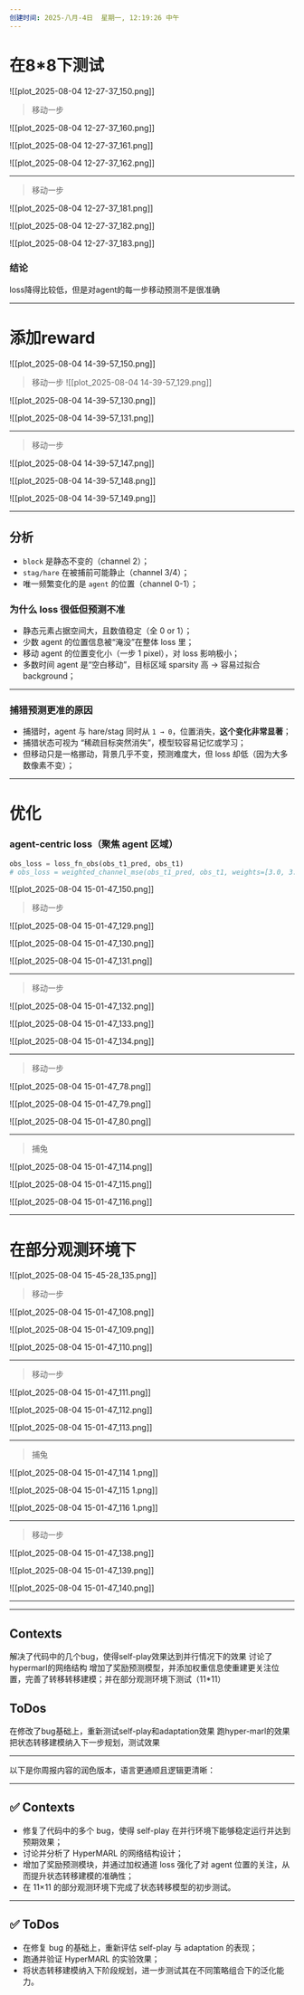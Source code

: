 ```yaml
---
创建时间: 2025-八月-4日  星期一, 12:19:26 中午
---
```


# 在8\*8下测试

![[plot_2025-08-04 12-27-37_150.png]]

>移动一步

![[plot_2025-08-04 12-27-37_160.png]]

![[plot_2025-08-04 12-27-37_161.png]]

![[plot_2025-08-04 12-27-37_162.png]]


---

>移动一步

![[plot_2025-08-04 12-27-37_181.png]]

![[plot_2025-08-04 12-27-37_182.png]]

![[plot_2025-08-04 12-27-37_183.png]]


### 结论
loss降得比较低，但是对agent的每一步移动预测不是很准确


---
# 添加reward

![[plot_2025-08-04 14-39-57_150.png]]


>移动一步
![[plot_2025-08-04 14-39-57_129.png]]

![[plot_2025-08-04 14-39-57_130.png]]

![[plot_2025-08-04 14-39-57_131.png]]

---


>移动一步

![[plot_2025-08-04 14-39-57_147.png]]

![[plot_2025-08-04 14-39-57_148.png]]

![[plot_2025-08-04 14-39-57_149.png]]

---


## 分析


* `block` 是静态不变的（channel 2）；
* `stag/hare` 在被捕前可能静止（channel 3/4）；
* 唯一频繁变化的是 `agent` 的位置（channel 0-1）；

### 为什么 loss 很低但预测不准

* 静态元素占据空间大，且数值稳定（全 0 or 1）；
* 少数 agent 的位置信息被“淹没”在整体 loss 里；
* 移动 agent 的位置变化小（一步 1 pixel），对 loss 影响极小；
* 多数时间 agent 是“空白移动”，目标区域 sparsity 高 → 容易过拟合 background；

---

### 捕猎预测更准的原因

* 捕猎时，agent 与 hare/stag 同时从 `1 → 0`，位置消失，**这个变化非常显著**；
* 捕猎状态可视为 “稀疏目标突然消失”，模型较容易记忆或学习；
* 但移动只是一格挪动，背景几乎不变，预测难度大，但 loss 却低（因为大多数像素不变）；


---

# 优化

###  **agent-centric loss（聚焦 agent 区域）**

```python
obs_loss = loss_fn_obs(obs_t1_pred, obs_t1)
# obs_loss = weighted_channel_mse(obs_t1_pred, obs_t1, weights=[3.0, 3.0, 1.0, 1.0, 1.0])
```

![[plot_2025-08-04 15-01-47_150.png]]



>移动一步



![[plot_2025-08-04 15-01-47_129.png]]

![[plot_2025-08-04 15-01-47_130.png]]

![[plot_2025-08-04 15-01-47_131.png]]


---



>移动一步


![[plot_2025-08-04 15-01-47_132.png]]

![[plot_2025-08-04 15-01-47_133.png]]

![[plot_2025-08-04 15-01-47_134.png]]

---


>移动一步


![[plot_2025-08-04 15-01-47_78.png]]

![[plot_2025-08-04 15-01-47_79.png]]

![[plot_2025-08-04 15-01-47_80.png]]


---


>捕兔

![[plot_2025-08-04 15-01-47_114.png]]

![[plot_2025-08-04 15-01-47_115.png]]


![[plot_2025-08-04 15-01-47_116.png]]


---


# 在部分观测环境下

![[plot_2025-08-04 15-45-28_135.png]]



>移动一步


![[plot_2025-08-04 15-01-47_108.png]]

![[plot_2025-08-04 15-01-47_109.png]]

![[plot_2025-08-04 15-01-47_110.png]]

---


>移动一步



![[plot_2025-08-04 15-01-47_111.png]]

![[plot_2025-08-04 15-01-47_112.png]]

![[plot_2025-08-04 15-01-47_113.png]]

---


>捕兔

![[plot_2025-08-04 15-01-47_114 1.png]]

![[plot_2025-08-04 15-01-47_115 1.png]]

![[plot_2025-08-04 15-01-47_116 1.png]]

---


>移动一步


![[plot_2025-08-04 15-01-47_138.png]]

![[plot_2025-08-04 15-01-47_139.png]]

![[plot_2025-08-04 15-01-47_140.png]]




---
---

## Contexts
解决了代码中的几个bug，使得self-play效果达到并行情况下的效果
讨论了hypermarl的网络结构
增加了奖励预测模型，并添加权重信息使重建更关注位置，完善了转移转移建模；并在部分观测环境下测试（11\*11）

## ToDos
在修改了bug基础上，重新测试self-play和adaptation效果
跑hyper-marl的效果
把状态转移建模纳入下一步规划，测试效果

---


以下是你周报内容的润色版本，语言更通顺且逻辑更清晰：

---

## ✅ Contexts

* 修复了代码中的多个 bug，使得 self-play 在并行环境下能够稳定运行并达到预期效果；
* 讨论并分析了 HyperMARL 的网络结构设计；
* 增加了奖励预测模块，并通过加权通道 loss 强化了对 agent 位置的关注，从而提升状态转移建模的准确性；
* 在 11×11 的部分观测环境下完成了状态转移模型的初步测试。

---

## ✅ ToDos

* 在修复 bug 的基础上，重新评估 self-play 与 adaptation 的表现；
* 跑通并验证 HyperMARL 的实验效果；
* 将状态转移建模纳入下阶段规划，进一步测试其在不同策略组合下的泛化能力。
